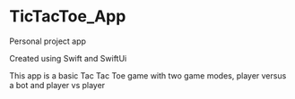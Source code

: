 # TicTacToe_App

Personal project app <p>
Created using Swift and SwiftUi <p>
This app is a basic Tac Tac Toe game with two game modes, player versus a bot and player vs player
